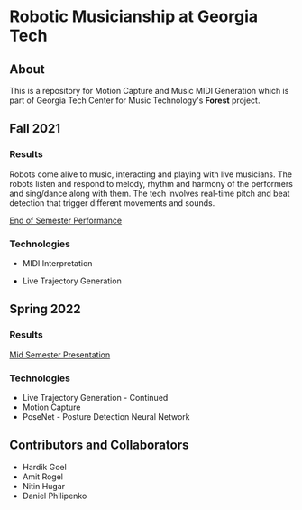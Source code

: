 # Robotic Musicianship at Georgia Tech

## About
This is a repository for Motion Capture and Music MIDI Generation which is part of Georgia Tech Center for Music Technology's **Forest** project.

## Fall 2021

### Results

Robots come alive to music, interacting and playing with live musicians. The robots listen and respond to melody, rhythm and harmony of the performers and sing/dance along with them. The tech involves real-time pitch and beat detection that trigger different movements and sounds.

[End of Semester Performance](https://youtu.be/skUo9DWTO5E?t=850)


### Technologies

* MIDI Interpretation

* Live Trajectory Generation

## Spring 2022

### Results

[Mid Semester Presentation](https://www.youtube.com/watch?v=G_iBUkW9_3k)

### Technologies

* Live Trajectory Generation - Continued
* Motion Capture
* PoseNet - Posture Detection Neural Network

## Contributors and Collaborators
* Hardik Goel
* Amit Rogel
* Nitin Hugar
* Daniel Philipenko
